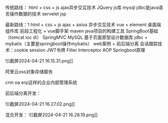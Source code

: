 传统路线：
html + css + js
ajax异步交互技术
JQuery js库
mysql
jdbc是java语言操作数据的技术
servelet
jsp


最新路线：1
html + css + js
ajax + axios 异步交互技术
vue + element 桌面端组件库
前段工程化 + vue脚手架
maven java项目的构建工具
SpringBoot基础（tomcat ioc di）
SpringMVC
MySQL
基于页面原型设计数据库
jdbc + mybatis（主要是springboot操作mybatis）
web案例 + 前后端分离
会话跟踪技术：cookie session JWT令牌
Filter Interceptor
AOP
Springboot原理


![[截屏2024-04-21 16.15.31.png]]


阿里云oss对象存储服务


crm oa erp这样的企业内部管理系统


前后端分离开发：

![[截屏2024-04-21 16.27.02.png]]

混合开发：
![[截屏2024-04-21 16.28.19.png]]




